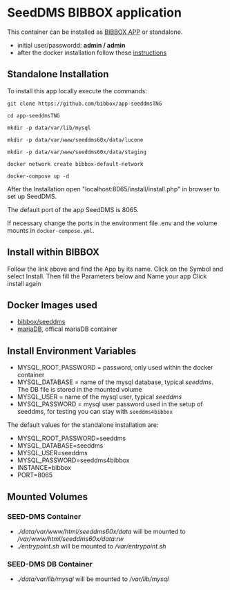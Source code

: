 # SeedDMS BIBBOX application

This container can be installed as [BIBBOX APP](http://bibbox.readthedocs.io/en/latest/admin-documentation/ "BIBBOX App Store") or standalone. 

* initial user/passwordd: **admin / admin**
* after the docker installation follow these [instructions](https://github.com/bibbox/app-seeddms/blob/master/INSTALL-APP.md)

## Standalone Installation 

To install this app locally execute the commands:

`git clone https://github.com/bibbox/app-seeddmsTNG`

`cd app-seeddmsTNG`

`mkdir -p data/var/lib/mysql`

`mkdir -p data/var/www/seeddms60x/data/lucene`

`mkdir -p data/var/www/seeddms60x/data/staging`

`docker network create bibbox-default-network`

`docker-compose up -d`

After the Installation open "localhost:8065/install/install.php" in browser to set up SeedDMS.

The default port of the app SeedDMS is 8065.

If necessary change the ports in the environment file .env and the volume mounts in `docker-compose.yml`.

## Install within BIBBOX

Follow the link above and find the App by its name. Click on the Symbol and select Install. Then fill the Parameters below and Name your app Click install again

## Docker Images used
 * [bibbox/seeddms](https://hub.docker.com/r/bibbox/seeddms/) 
 * [mariaDB](https://hub.docker.com/_/mariadb/), offical mariaDB container
 
## Install Environment Variables
  *	MYSQL_ROOT_PASSWORD = password, only used within the docker container
  * MYSQL_DATABASE = name of the mysql database, typical *seeddms*. The DB file is stored in the mounted volume
  * MYSQL_USER = name of the mysql user, typical *seeddms*
  * MYSQL_PASSWORD = mysql user password used in the setup of seeddms, for testing you can stay with `seeddms4bibbox`
  
The default values for the standalone installation are:
  * MYSQL_ROOT_PASSWORD=seeddms
  * MYSQL_DATABASE=seeddms
  * MYSQL_USER=seeddms
  * MYSQL_PASSWORD=seeddms4bibbox
  * INSTANCE=bibbox
  * PORT=8065
  
  ## Mounted Volumes
### SEED-DMS Container
* _./data/var/www/html/seeddms60x/data_ will be mounted to _/var/www/html/seeddms60x/data:rw_ 
* _./entrypoint.sh_ will be mounted to _/var/entrypoint.sh_
### SEED-DMS DB Container
* _./data/var/lib/mysql_ will be mounted to _/var/lib/mysql_ 
